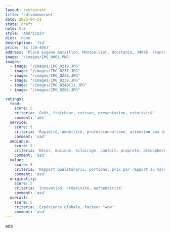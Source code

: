 ```yaml
---
layout: restaurant
title: 'sdfsdwewerwer'
date: 2025-04-21
state: draft
note: 5.0
style: 'Américain'
diet: 'none'
description: 'fsd'
price: '$$ (20-40$)'
address: 'Place Eugène Bataillon, Montpellier, Occitania, 34095, France'
image: '/images/IMG_0001.PNG'
images:
  - image: "/images/IMG_0219.JPG"
  - image: "/images/IMG_0237.JPG"
  - image: "/images/IMG_0238.JPG"
  - image: "/images/IMG_0239.JPG"
  - image: "/images/IMG_0240(1).JPG"
  - image: "/images/IMG_0286.JPG"

ratings:
  food:
    score: 5
    criteria: 'Goût, fraîcheur, cuisson, présentation, créativité'
    comment: 'ads'
  service:
    score: 5
    criteria: 'Rapidité, amabilité, professionnalisme, attention aux détails'
    comment: 'sad'
  ambiance:
    score: 5
    criteria: 'Décor, musique, éclairage, confort, propreté, atmosphère générale'
    comment: 'asd'
  value:
    score: 5
    criteria: 'Rapport qualité/prix, portions, prix par rapport au marché'
    comment: 'asd'
  originality:
    score: 5
    criteria: 'Innovation, créativité, authenticité'
    comment: 'asd'
  overall:
    score: 5
    criteria: 'Expérience globale, facteur "wow"'
    comment: 'asd'
---
```




ads